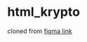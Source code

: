 # html_krypto

cloned from [figma link](https://www.figma.com/design/ZuWpdkF9QhD1RUyVTc5BB6/Flux---Figma-Build-Tutorial-(Starter)-(Community)?node-id=0-1&t=zNnbM5XZu6W8ZI7T-1)
